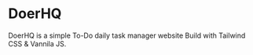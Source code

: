 # DoerHQ
DoerHQ is a simple To-Do daily task manager website Build with Tailwind CSS &amp; Vannila JS.




